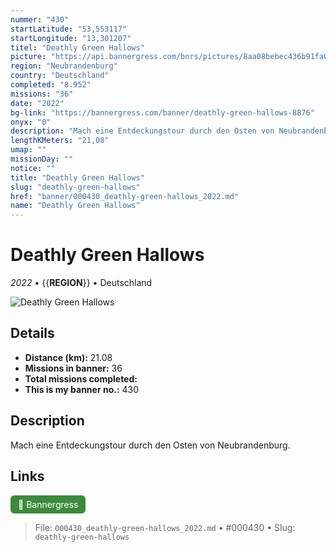 ```yaml
---
nummer: "430"
startLatitude: "53,553117"
startLongitude: "13,301207"
titel: "Deathly Green Hallows"
picture: "https://api.bannergress.com/bnrs/pictures/8aa08bebec436b91fa019ecee5ac6957"
region: "Neubrandenburg"
country: "Deutschland"
completed: "8.952"
missions: "36"
date: "2022"
bg-link: "https://bannergress.com/banner/deathly-green-hallows-8876"
onyx: "0"
description: "Mach eine Entdeckungstour durch den Osten von Neubrandenburg."
lengthKMeters: "21,08"
umap: ""
missionDay: ""
notice: ""
title: "Deathly Green Hallows"
slug: "deathly-green-hallows"
href: "banner/000430_deathly-green-hallows_2022.md"
name: "Deathly Green Hallows"
---
```

# Deathly Green Hallows

*2022* • {{__REGION__}} • Deutschland

![Deathly Green Hallows](https://api.bannergress.com/bnrs/pictures/8aa08bebec436b91fa019ecee5ac6957)



## Details
- **Distance (km):** 21.08
- **Missions in banner:** 36
- **Total missions completed:** 
- **This is my banner no.:** 430



## Description
Mach eine Entdeckungstour durch den Osten von Neubrandenburg.



## Links
<a href="https://bannergress.com/banner/deathly-green-hallows-8876" target="_blank" style="display:inline-block;margin-right:8px;padding:6px 12px;background:#3c8b3c;color:#fff;text-decoration:none;border-radius:6px;">🔗 Bannergress</a>



> File: `000430_deathly-green-hallows_2022.md` • #000430 • Slug: `deathly-green-hallows`
